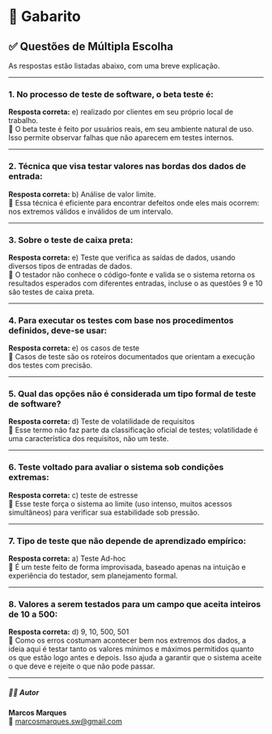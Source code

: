 # 📘 Gabarito

## ✅ Questões de Múltipla Escolha

As respostas estão listadas abaixo, com uma breve explicação.

---

### 1. No processo de teste de software, o beta teste é:

**Resposta correta:** e) realizado por clientes em seu próprio local de trabalho.  
🔎 O beta teste é feito por usuários reais, em seu ambiente natural de uso. Isso permite observar falhas que não aparecem em testes internos.

---

### 2. Técnica que visa testar valores nas bordas dos dados de entrada:

**Resposta correta:** b) Análise de valor limite.  
🔎 Essa técnica é eficiente para encontrar defeitos onde eles mais ocorrem: nos extremos válidos e inválidos de um intervalo.

---

### 3. Sobre o teste de caixa preta:

**Resposta correta:** e) Teste que verifica as saídas de dados, usando diversos tipos de entradas de dados.  
🔎 O testador não conhece o código-fonte e valida se o sistema retorna os resultados esperados com diferentes entradas, incluse o as questões 9 e 10 são testes de caixa preta.

---

### 4. Para executar os testes com base nos procedimentos definidos, deve-se usar:

**Resposta correta:** e) os casos de teste  
🔎 Casos de teste são os roteiros documentados que orientam a execução dos testes com precisão.

---

### 5. Qual das opções não é considerada um tipo formal de teste de software?

**Resposta correta:** d) Teste de volatilidade de requisitos  
🔎 Esse termo não faz parte da classificação oficial de testes; volatilidade é uma característica dos requisitos, não um teste.

---

### 6. Teste voltado para avaliar o sistema sob condições extremas:

**Resposta correta:** c) teste de estresse  
🔎 Esse teste força o sistema ao limite (uso intenso, muitos acessos simultâneos) para verificar sua estabilidade sob pressão.

---

### 7. Tipo de teste que não depende de aprendizado empírico:

**Resposta correta:** a) Teste Ad-hoc  
🔎 É um teste feito de forma improvisada, baseado apenas na intuição e experiência do testador, sem planejamento formal.

---

### 8. Valores a serem testados para um campo que aceita inteiros de 10 a 500:

**Resposta correta:** d) 9, 10, 500, 501  
🔎 Como os erros costumam acontecer bem nos extremos dos dados, a ideia aqui é testar tanto os valores mínimos e máximos permitidos quanto os que estão logo antes e depois. Isso ajuda a garantir que o sistema aceite o que deve e rejeite o que não pode passar.

---

##### 🧑‍💻 Autor

**Marcos Marques**  
📧 marcosmarques.sw@gmail.com
